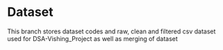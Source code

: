# Dataset
This branch stores dataset codes and raw, clean and filtered csv dataset used for DSA-Vishing_Project as well as merging of dataset
